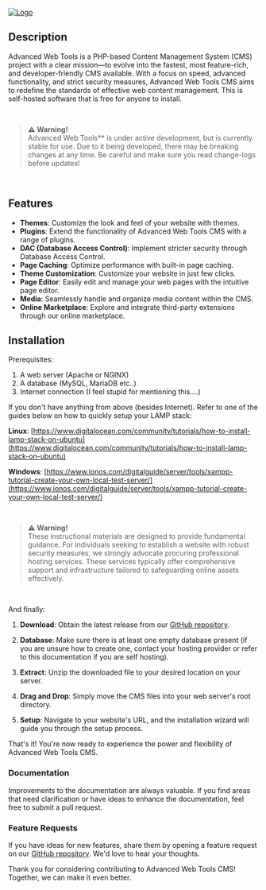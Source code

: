 [![Logo](https://github.com/ElStefanos/Advanced-Web-Tools/assets/46761434/eb7d7fd1-dd8e-42a2-94d3-d45a7417ac25)](https://advancedwebtools.com)


## Description

Advanced Web Tools is a PHP-based Content Management System (CMS) project with a clear mission—to evolve into the fastest, most feature-rich, and developer-friendly CMS available. With a focus on speed, advanced functionality, and strict security measures, Advanced Web Tools CMS aims to redefine the standards of effective web content management.
This is self-hosted software that is free for anyone to install. 

<br>

> **⚠️ Warning!** <br>Advanced Web Tools** is under active development, but is currently stable for use. Due to it being developed, there may be breaking changes at any time. Be careful and make sure you read change-logs before updates!

<br>


## Features

- **Themes**: Customize the look and feel of your website with themes.
- **Plugins**: Extend the functionality of Advanced Web Tools CMS with a range of plugins.
- **DAC (Database Access Control)**: Implement stricter security through Database Access Control.
- **Page Caching**: Optimize performance with built-in page caching.
- **Theme Customization**: Customize your website in just few clicks.
- **Page Editor**: Easily edit and manage your web pages with the intuitive page editor.
- **Media**: Seamlessly handle and organize media content within the CMS.
- **Online Marketplace**: Explore and integrate third-party extensions through our online marketplace.

## Installation

Prerequisites:

1. A web server (Apache or NGINX)
2. A database (MySQL, MariaDB etc..)
3. Internet connection (I feel stupid for mentioning this....) 

If you don't have anything from above (besides Internet). Refer to one of the guides below on how to quickly setup your LAMP stack:

**Linux**:  [https://www.digitalocean.com/community/tutorials/how-to-install-lamp-stack-on-ubuntu](https://www.digitalocean.com/community/tutorials/how-to-install-lamp-stack-on-ubuntu)

**Windows**: [https://www.ionos.com/digitalguide/server/tools/xampp-tutorial-create-your-own-local-test-server/](https://www.ionos.com/digitalguide/server/tools/xampp-tutorial-create-your-own-local-test-server/)

<br>

> **⚠️ Warning!** <br>These instructional materials are designed to provide fundamental guidance. For individuals seeking to establish a website with robust security measures, we strongly advocate procuring professional hosting services. These services typically offer comprehensive support and infrastructure tailored to safeguarding online assets effectively.

<br>

And finally:

1. **Download**:  Obtain the latest release from our [GitHub repository](https://github.com/ElStefanos/Advanced-Web-Tools/releases/latest).

2. **Database**:  Make sure there is at least one empty database present (if you are unsure how to create one, contact your hosting provider or refer to this documentation if you are self hosting).

3. **Extract**: Unzip the downloaded file to your desired location on your server.

4. **Drag and Drop**: Simply move the CMS files into your web server's root directory.

5. **Setup**: Navigate to your website's URL, and the installation wizard will guide you through the setup process.

That's it! You're now ready to experience the power and flexibility of Advanced Web Tools CMS.

### Documentation

Improvements to the documentation are always valuable. If you find areas that need clarification or have ideas to enhance the documentation, feel free to submit a pull request.

### Feature Requests

If you have ideas for new features, share them by opening a feature request on our [GitHub repository](https://github.com/ElStefanos/Advanced-Web-Tools/). We'd love to hear your thoughts.

Thank you for considering contributing to Advanced Web Tools CMS! Together, we can make it even better.